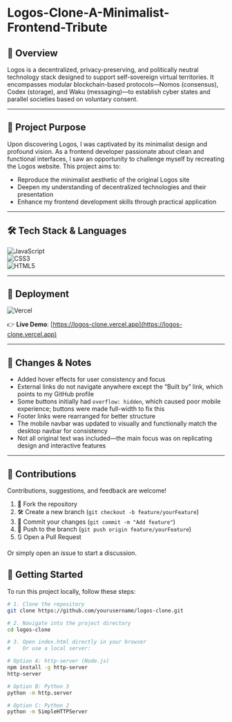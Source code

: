 # Logos-Clone-A-Minimalist-Frontend-Tribute

## 🧭 Overview

Logos is a decentralized, privacy-preserving, and politically neutral technology stack designed to support self-sovereign virtual territories. It encompasses modular blockchain-based protocols—Nomos (consensus), Codex (storage), and Waku (messaging)—to establish cyber states and parallel societies based on voluntary consent.

---

## 🎯 Project Purpose

Upon discovering Logos, I was captivated by its minimalist design and profound vision. As a frontend developer passionate about clean and functional interfaces, I saw an opportunity to challenge myself by recreating the Logos website. This project aims to:

- Reproduce the minimalist aesthetic of the original Logos site  
- Deepen my understanding of decentralized technologies and their presentation  
- Enhance my frontend development skills through practical application  

---

## 🛠️ Tech Stack & Languages

![JavaScript](https://img.shields.io/badge/-JavaScript-F0DB4F?logo=javascript&logoColor=black&style=for-the-badge)  
![CSS3](https://img.shields.io/badge/-CSS3-1572B6?logo=css3&logoColor=white&style=for-the-badge)  
![HTML5](https://img.shields.io/badge/-HTML5-E34F26?logo=html5&logoColor=white&style=for-the-badge)

---

## 🚀 Deployment

![Vercel](https://img.shields.io/badge/-Vercel-000000?logo=vercel&logoColor=white&style=for-the-badge)  

👉 **Live Demo**: [https://logos-clone.vercel.app](https://logos-clone.vercel.app)

---

## 📝 Changes & Notes

- Added hover effects for user consistency and focus  
- External links do not navigate anywhere except the “Built by” link, which points to my GitHub profile  
- Some buttons initially had `overflow: hidden`, which caused poor mobile experience; buttons were made full-width to fix this  
- Footer links were rearranged for better structure  
- The mobile navbar was updated to visually and functionally match the desktop navbar for consistency  
- Not all original text was included—the main focus was on replicating design and interactive features  

---

## 🤝 Contributions

Contributions, suggestions, and feedback are welcome!  

1. 📂 Fork the repository  
2. 🛠 Create a new branch (`git checkout -b feature/yourFeature`)  
3. 🔁 Commit your changes (`git commit -m "Add feature"`)  
4. 🚀 Push to the branch (`git push origin feature/yourFeature`)  
5. 🔃 Open a Pull Request  

Or simply open an issue to start a discussion.

## 📁 Getting Started

To run this project locally, follow these steps:

```bash
# 1. Clone the repository
git clone https://github.com/yourusername/logos-clone.git

# 2. Navigate into the project directory
cd logos-clone

# 3. Open index.html directly in your browser
#    Or use a local server:

# Option A: http-server (Node.js)
npm install -g http-server
http-server

# Option B: Python 3
python -m http.server

# Option C: Python 2
python -m SimpleHTTPServer
